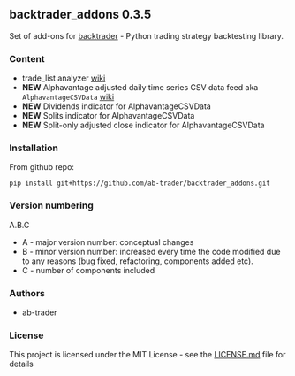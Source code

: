 ## backtrader_addons 0.3.5

Set of add-ons for [backtrader](http://www.backtrader.com) - Python trading strategy backtesting library.

### Content

- trade_list analyzer [wiki](https://github.com/ab-trader/backtrader_addons/wiki/Trade-list-analyzer)
- **NEW** Alphavantage adjusted daily time series CSV data feed aka `AlphavantageCSVData` [wiki](https://github.com/ab-trader/backtrader_addons/wiki/Alphavantage-CSV-data-feed)
- **NEW** Dividends indicator for AlphavantageCSVData
- **NEW** Splits indicator for AlphavantageCSVData
- **NEW** Split-only adjusted close indicator for AlphavantageCSVData

### Installation

From github repo:

`pip install git+https://github.com/ab-trader/backtrader_addons.git`

### Version numbering

A.B.C

- A - major version number: conceptual changes
- B - minor version number: increased every time the code modified due to any reasons (bug fixed, refactoring, components added etc).
- C - number of components included

### Authors

- ab-trader

### License

This project is licensed under the MIT License - see the [LICENSE.md](LICENSE.md) file for details
